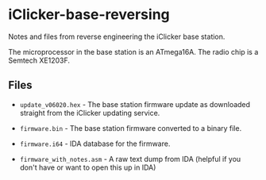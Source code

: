 # iClicker-base-reversing

Notes and files from reverse engineering the iClicker base station.

The microprocessor in the base station is an ATmega16A. The radio chip is
a Semtech XE1203F.

## Files

* `update_v06020.hex` - The base station firmware update as downloaded straight
  from the iClicker updating service.

* `firmware.bin` - The base station firmware converted to a binary file.

* `firmware.i64` - IDA database for the firmware.

* `firmware_with_notes.asm` - A raw text dump from IDA (helpful if you don't
  have or want to open this up in IDA)